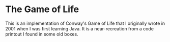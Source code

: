 # The Game of Life

This is an implementation of Conway's Game of Life that I originally wrote
in 2001 when I was first learning Java. It is a near-recreation from a code
printout I found in some old boxes.
